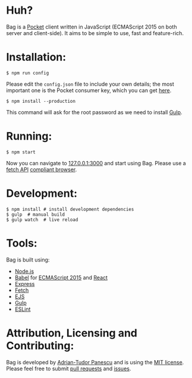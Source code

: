 Huh?
====

Bag is a [Pocket](https://getpocket.com) client written in JavaScript
(ECMAScript 2015 on both server and client-side). It aims to be simple to use,
fast and feature-rich.


Installation:
=============

```
$ npm run config
```

Please edit the `config.json` file to include your own details; the most
important one is the Pocket consumer key, which you can get
[here](https://getpocket.com/developer/).

```
$ npm install --production
```

This command will ask for the root password as we need to install
[Gulp](http://gulpjs.com/).


Running:
========

```
$ npm start
```

Now you can navigate to [127.0.0.1:3000](http://127.0.0.1:3000/) and start using
Bag. Please use a [fetch API](https://fetch.spec.whatwg.org/)
[compliant browser](https://developer.mozilla.org/en-US/docs/Web/API/Fetch_API#Browser_compatibility).


Development:
============

```
$ npm install # install development dependencies
$ gulp  # manual build
$ gulp watch  # live reload
```


Tools:
======

Bag is built using:

* [Node.js](https://nodejs.org)
* [Babel](https://babeljs.io/) for [ECMAScript 2015](http://www.ecma-international.org/ecma-262/6.0/) and [React](https://facebook.github.io/react/)
* [Express](http://expressjs.com/en/index.html)
* [Fetch](https://github.com/github/fetch)
* [EJS](http://www.embeddedjs.com/)
* [Gulp](http://gulpjs.com/)
* [ESLint](http://eslint.org/)


Attribution, Licensing and Contributing:
========================================

Bag is developed by [Adrian-Tudor Panescu](https://github.com/adrianp) and is
using the [MIT license](https://opensource.org/licenses/MIT). Please feel free
to submit [pull requests](https://github.com/adrianp/bag/pulls) and
[issues](https://github.com/adrianp/bag/issues).

